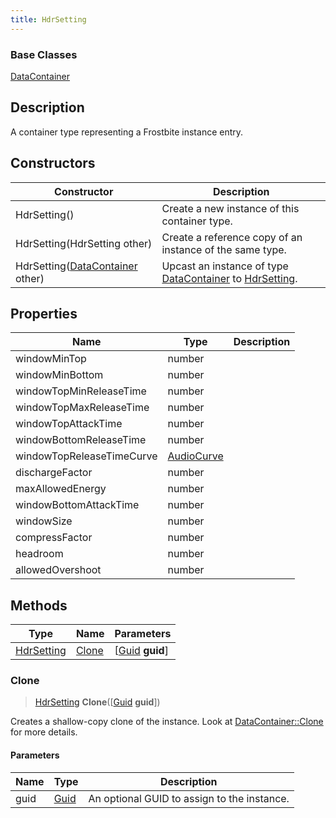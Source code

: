 ```yaml
---
title: HdrSetting
---
```

### Base Classes

[DataContainer](/vext/ref/shared/class/datacontainer)

## Description

A container type representing a Frostbite instance entry.

## Constructors

| Constructor                                                           | Description                                                                                                 |
| --------------------------------------------------------------------- | ----------------------------------------------------------------------------------------------------------- |
| HdrSetting()                                                          | Create a new instance of this container type.                                                               |
| HdrSetting(HdrSetting other)                                          | Create a reference copy of an instance of the same type.                                                    |
| HdrSetting([DataContainer](/vext/ref/shared/class/datacontainer) other) | Upcast an instance of type [DataContainer](/vext/ref/shared/class/datacontainer) to [HdrSetting](HdrSetting). |

## Properties

| Name                      | Type                     | Description |
| ------------------------- | ------------------------ | ----------- |
| windowMinTop              | number                   |             |
| windowMinBottom           | number                   |             |
| windowTopMinReleaseTime   | number                   |             |
| windowTopMaxReleaseTime   | number                   |             |
| windowTopAttackTime       | number                   |             |
| windowBottomReleaseTime   | number                   |             |
| windowTopReleaseTimeCurve | [AudioCurve](AudioCurve) |             |
| dischargeFactor           | number                   |             |
| maxAllowedEnergy          | number                   |             |
| windowBottomAttackTime    | number                   |             |
| windowSize                | number                   |             |
| compressFactor            | number                   |             |
| headroom                  | number                   |             |
| allowedOvershoot          | number                   |             |

## Methods

| Type                     | Name            | Parameters                                     |
| ------------------------ | --------------- | ---------------------------------------------- |
| [HdrSetting](HdrSetting) | [Clone](#clone) | \[[Guid](/vext/ref/shared/class/guid) **guid**\] |

### Clone

> [HdrSetting](HdrSetting) **Clone**(\[[Guid](/vext/ref/shared/class/guid) **guid**\])

Creates a shallow-copy clone of the instance. Look at [DataContainer::Clone](/vext/ref/shared/class/datacontainer#clone) for more details.

#### Parameters

| Name | Type         | Description                                 |
| ---- | ------------ | ------------------------------------------- |
| guid | [Guid](Guid) | An optional GUID to assign to the instance. |
